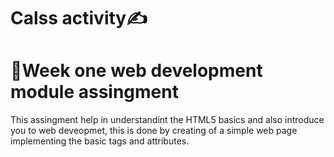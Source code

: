 # Calss activity✍
# 👨Week one web development module assingment
This assingment help in understandint the HTML5 basics and also introduce you to web deveopmet, this is done by creating of a simple web page implementing the basic tags and attributes.
